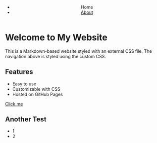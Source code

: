 <!-- Minified version -->
<link rel="stylesheet" href="https://cdn.simplecss.org/simple.min.css">

<!-- Un-Minified version -->
<link rel="stylesheet" href="https://cdn.simplecss.org/simple.css">


<header>
  <nav>
    <ul>
      <li><a aria-current="page" class="current">Home</a></li>
      <li><a href="about">About</a></li>
    </ul>
  </nav>
</header>

# Welcome to My Website

This is a Markdown-based website styled with an external CSS file. The navigation above is styled using the custom CSS.

## Features

- Easy to use
- Customizable with CSS
- Hosted on GitHub Pages

<a class="button" href="#">Click me</a>

## Another Test

- 1
- 2

